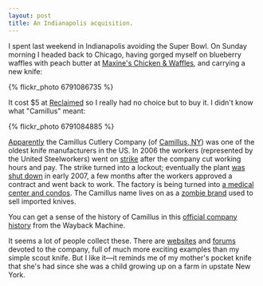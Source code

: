 ```yaml
---
layout: post
title: An Indianapolis acquisition.
---
```


I spent last weekend in Indianapolis avoiding the Super Bowl. On Sunday morning I headed back to Chicago, having gorged myself on blueberry waffles with peach butter at <a href="http://www.maxineschicken.com/main.htm">Maxine's Chicken &amp; Waffles</a>, and carrying a new knife:

{% flickr_photo 6791086735 %}

It cost $5 at <a href="http://www.indianareclamation.com">Reclaimed</a> so I really had no choice but to buy it. I didn't know what "Camillus" meant:

{% flickr_photo 6791084885 %}

[Apparently](http://en.wikipedia.org/wiki/Camillus_Cutlery_Company) the Camillus Cutlery Company (of <a href="http://townofcamillus.com/">Camillus, NY</a>) was one of the oldest knife manufacturers in the US. In 2006 the workers (represented by the United Steelworkers) went on <a href="http://capitalregion.ynn.com/content/top_stories/18682/camillus-cutlery-workers-on-strike/">strike</a> after the company cut working hours and pay. The strike turned into a lockout; eventually the plant <a href="http://capitalregion.ynn.com/content/top_stories/26919/camillus-cutlery-to-close-its-doors/">was shut down</a> in early 2007, a few months after the workers approved a contract and went back to work. The factory is being turned into <a href="http://www.syracuse.com/news/index.ssf/2011/10/skaneateles_developer_buys_cam.html">a medical center and condos</a>. The Camillus name lives on as a <a href="http://camillusknives.com/">zombie brand</a> used to sell imported knives.

You can get a sense of the history of Camillus in this [official company history](http://web.archive.org/web/20060509191429/http://www.camillusknives.com/1mainframe.htm?history.shtml~main) from the Wayback Machine.

It seems a lot of people collect these. There are <a href="http://www.collectors-of-camillus.us/">websites</a> and <a href="http://www.bladeforums.com/forums/forumdisplay.php/695-Camillus-Collector-s-Forum">forums</a> devoted to the company, full of much more exciting examples than my simple scout knife. But I like it&mdash;it reminds me of my mother's pocket knife that she's had since she was a child growing up on a farm in upstate New York.